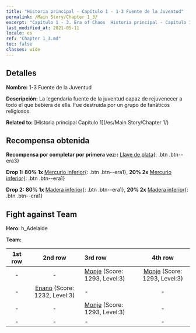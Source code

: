 ```yaml
---
title: "Historia principal - Capítulo 1 - 1-3 Fuente de la Juventud"
permalink: /Main Story/Chapter 1_3/
excerpt: "Capítulo 1 - 3. Era of Chaos  Historia principal - Capítulo 1_3. 1-3 Fuente de la Juventud"
last_modified_at: 2021-05-11
locale: es
ref: "Chapter 1_3.md"
toc: false
classes: wide
---
```


## Detalles

 **Nombre:** 1-3 Fuente de la Juventud

 **Descripción:** La legendaria fuente de la juventud capaz de rejuvenecer a todo el que bebiera de ella. Fue destruida por un grupo de fanáticos religiosos.

 **Related to:** [Historia principal Capítulo 1](/es/Main Story/Chapter 1/)

## Recompensa obtenida

 **Recompensa por completar por primera vez::** [Llave de plata](/ItemsES/con_693/){: .btn .btn--era3}

 **Drop 1:** **80% 1x** [Mercurio inferior](/ItemsES/mat_2/){: .btn .btn--era1}, **20% 2x** [Mercurio inferior](/ItemsES/mat_2/){: .btn .btn--era1}

 **Drop 2:** **80% 1x** [Madera inferior](/ItemsES/mat_1/){: .btn .btn--era1}, **20% 2x** [Madera inferior](/ItemsES/mat_1/){: .btn .btn--era1}


## Fight against Team
 **Hero:** h_Adelaide

 **Team:**


  | 1st row | 2nd row | 3rd row | 4th row |
  |:----:|:----:|:----|:----:|
  | - | - | [Monje](/es/units/Monk/) (Score: 1293, Level:3)  | [Monje](/es/units/Monk/) (Score: 1293, Level:3)  |
  | - | [Enano](/es/units/Dwarf/) (Score: 1232, Level:3)  | - | - |
  | - | - | [Monje](/es/units/Monk/) (Score: 1293, Level:3)  | - |
  | - | - | - | - |


